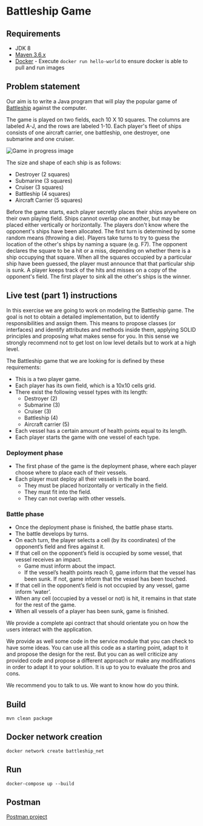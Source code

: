# Battleship Game

## Requirements
- JDK 8
- [Maven 3.6.x](https://maven.apache.org/download.cgi)
- [Docker](https://www.docker.com/products/docker-desktop) - Execute `docker run hello-world` to ensure docker is able to pull and run images

## Problem statement
Our aim is to write a Java program that will play the popular game of [Battleship](https://en.wikipedia.org/wiki/Battleship_%28game%29) against the computer.

The game is played on two fields, each 10 X 10 squares. The columns are labeled A-J, and
the rows are labeled 1-10. Each player's fleet of ships consists of one aircraft carrier, one
battleship, one destroyer, one submarine and one cruiser.

![Game in progress image](https://upload.wikimedia.org/wikipedia/commons/thumb/6/65/Battleship_game_board.svg/800px-Battleship_game_board.svg.png "A map of one player's ships from a game in progress")

The size and shape of each ship is as follows:
- Destroyer (2 squares)
- Submarine (3 squares)
- Cruiser (3 squares)
- Battleship (4 squares)
- Aircraft Carrier (5 squares)

Before the game starts, each player secretly places their ships anywhere on their own playing field. Ships cannot overlap one another, but may be placed either vertically or horizontally. The players don't know where the opponent's ships have been allocated.
The first turn is determined by some random means (throwing a die). Players take turns to try to guess the location of the other's ships by naming a square (e.g. F7). The opponent declares the square to be a hit or a miss, depending on whether there is a ship occupying that square. When all the squares occupied by a particular ship have been guessed, the player must announce that that particular ship is sunk. A player keeps track of the hits and misses on a copy of the opponent's field.
The first player to sink all the other's ships is the winner.



## Live test (part 1) instructions
In this exercise we are going to work on modeling the Battleship game. The goal is not to obtain a detailed implementation, but to identify responsibilities and assign them.
This means to propose classes (or interfaces) and identify attributes and methods inside them, applying SOLID principles and proposing what makes sense for you.
In this sense we strongly recommend not to get lost on low level details but to work at a high level.

The Battleship game that we are looking for is defined by these requirements:
- This is a two player game.
- Each player has its own field, which is a 10x10 cells grid.
- There exist the following vessel types with its length:
    - Destroyer (2)
    - Submarine (3)
    - Cruiser (3)
    - Battleship (4)
    - Aircraft carrier (5)
- Each vessel has a certain amount of health points equal to its length.
- Each player starts the game with one vessel of each type.

### Deployment phase
- The first phase of the game is the deployment phase, where each player choose where to place each of their vessels.
- Each player must deploy all their vessels in the board.
    - They must be placed horizontally or vertically in the field.
    - They must fit into the field.
    - They can not overlap with other vessels.
### Battle phase
- Once the deployment phase is finished, the battle phase starts.
- The battle develops by turns.
- On each turn, the player selects a cell (by its coordinates) of the opponent’s field and fires against it.
- If that cell on the opponent’s field is occupied by some vessel, that vessel receives an impact.
    - Game must inform about the impact.
    - If the vessel’s health points reach 0, game inform that the vessel has been sunk. If not, game inform that the vessel has been touched.
- If that cell in the opponent’s field is not occupied by any vessel, game inform ‘water’.
- When any cell (occupied by a vessel or not) is hit, it remains in that state for the rest of the game.
- When all vessels of a player has been sunk, game is finished.

We provide a complete api contract that should orientate you on how the users interact with the application.

We provide as well some code in the service module that you can check to have some ideas.
You can use all this code as a starting point, adapt to it and propose the design for the rest. But you can as well criticize any provided code and propose a different approach
or make any modifications in order to adapt it to your solution. It is up to you to evaluate the pros and cons.

We recommend you to talk to us. We want to know how do you think.


## Build

```
mvn clean package
```

## Docker network creation

```
docker network create battleship_net
```

## Run

```
docker-compose up --build
```

## Postman
[Postman project](docs/postman)
